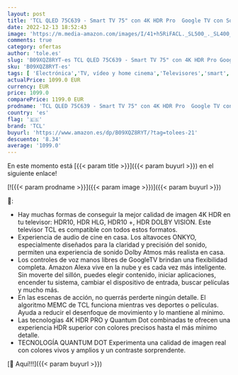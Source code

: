 ```yaml
---
layout: post
title: 'TCL QLED 75C639 - Smart TV 75" con 4K HDR Pro  Google TV con Sonido Onkyo  Motion Clarity  Google Assistant Incorporado & Compatible con Alexa'
date: 2022-12-13 18:52:43
image: 'https://m.media-amazon.com/images/I/41+h5RiFACL._SL500_._SL400_.jpg'
comments: true
category: ofertas
author: 'tole.es'
slug: 'B09XQZ8RYT-es TCL QLED 75C639 - Smart TV 75" con 4K HDR Pro Google TV...'
sku: 'B09XQZ8RYT-es'
tags: [ 'Electrónica','TV, vídeo y home cinema','Televisores','smart','tcl','tv','🇪🇸', ]
actualPrice: 1099.0 EUR
currency: EUR
price: 1099.0
comparePrice: 1199.0 EUR
prodname: 'TCL QLED 75C639 - Smart TV 75" con 4K HDR Pro  Google TV con Sonido Onkyo  Motion Clarity  Google Assistant Incorporado & Compatible con Alexa'
country: 'es'
flag: '🇪🇸'
brand: 'TCL'
buyurl: 'https://www.amazon.es/dp/B09XQZ8RYT/?tag=tolees-21'
descuento: '8.34'
average: '1099.0'
---
```


En este momento está [{{< param title >}}]({{< param buyurl >}}) en el siguiente enlace!

[![{{< param prodname >}}]({{< param image >}})]({{< param buyurl >}})

🔎:

- Hay muchas formas de conseguir la mejor calidad de imagen 4K HDR en tu televisor: HDR10, HDR HLG, HDR10 +, HDR DOLBY VISION. Este televisor TCL es compatible con todos estos formatos.
- Experiencia de audio de cine en casa. Los altavoces ONKYO, especialmente diseñados para la claridad y precisión del sonido, permiten una experiencia de sonido Dolby Atmos más realista en casa.
- Los controles de voz manos libres de GoogleTV brindan una flexibilidad completa. Amazon Alexa vive en la nube y es cada vez más inteligente. Sin moverte del sillón, puedes elegir contenido, iniciar aplicaciones, encender tu sistema, cambiar el dispositivo de entrada, buscar películas y mucho más.
- En las escenas de acción, no querrás perderte ningún detalle. El algoritmo MEMC de TCL funciona mientras ves deportes o películas. Ayuda a reducir el desenfoque de movimiento y lo mantiene al mínimo.
- Las tecnologías 4K HDR PRO y Quantum Dot combinadas te ofrecen una experiencia HDR superior con colores precisos hasta el más mínimo detalle.
- TECNOLOGÍA QUANTUM DOT Experimenta una calidad de imagen real con colores vivos y amplios y un contraste sorprendente.

[🛒 Aquí!!!]({{< param buyurl >}})

